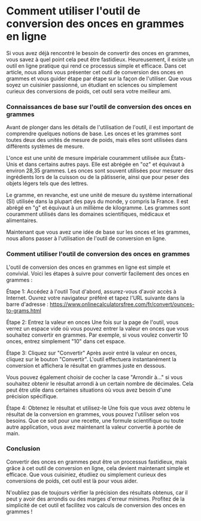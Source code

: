 Comment utiliser l'outil de conversion des onces en grammes en ligne
====================================================================

Si vous avez déjà rencontré le besoin de convertir des onces en grammes, vous savez à quel point cela peut être fastidieux. Heureusement, il existe un outil en ligne pratique qui rend ce processus simple et efficace. Dans cet article, nous allons vous présenter cet outil de conversion des onces en grammes et vous guider étape par étape sur la façon de l'utiliser. Que vous soyez un cuisinier passionné, un étudiant en sciences ou simplement curieux des conversions de poids, cet outil sera votre meilleur ami.

### Connaissances de base sur l'outil de conversion des onces en grammes

Avant de plonger dans les détails de l'utilisation de l'outil, il est important de comprendre quelques notions de base. Les onces et les grammes sont toutes deux des unités de mesure de poids, mais elles sont utilisées dans différents systèmes de mesure.

L'once est une unité de mesure impériale couramment utilisée aux États-Unis et dans certains autres pays. Elle est abrégée en "oz" et équivaut à environ 28,35 grammes. Les onces sont souvent utilisées pour mesurer des ingrédients lors de la cuisson ou de la pâtisserie, ainsi que pour peser des objets légers tels que des lettres.

Le gramme, en revanche, est une unité de mesure du système international (SI) utilisée dans la plupart des pays du monde, y compris la France. Il est abrégé en "g" et équivaut à un millième de kilogramme. Les grammes sont couramment utilisés dans les domaines scientifiques, médicaux et alimentaires.

Maintenant que vous avez une idée de base sur les onces et les grammes, nous allons passer à l'utilisation de l'outil de conversion en ligne.

### Comment utiliser l'outil de conversion des onces en grammes

L'outil de conversion des onces en grammes en ligne est simple et convivial. Voici les étapes à suivre pour convertir facilement des onces en grammes :

Étape 1: Accédez à l'outil Tout d'abord, assurez-vous d'avoir accès à Internet. Ouvrez votre navigateur préféré et tapez l'URL suivante dans la barre d'adresse : <https://www.onlinecalculatorsfree.com/fr/convert/ounces-to-grams.html>

Étape 2: Entrez la valeur en onces Une fois sur la page de l'outil, vous verrez un espace vide où vous pouvez entrer la valeur en onces que vous souhaitez convertir en grammes. Par exemple, si vous voulez convertir 10 onces, entrez simplement "10" dans cet espace.

Étape 3: Cliquez sur "Convertir" Après avoir entré la valeur en onces, cliquez sur le bouton "Convertir". L'outil effectuera instantanément la conversion et affichera le résultat en grammes juste en dessous.

Vous pouvez également choisir de cocher la case "Arrondir à..." si vous souhaitez obtenir le résultat arrondi à un certain nombre de décimales. Cela peut être utile dans certaines situations où vous avez besoin d'une précision spécifique.

Étape 4: Obtenez le résultat et utilisez-le Une fois que vous avez obtenu le résultat de la conversion en grammes, vous pouvez l'utiliser selon vos besoins. Que ce soit pour une recette, une formule scientifique ou toute autre application, vous avez maintenant la valeur convertie à portée de main.

### Conclusion

Convertir des onces en grammes peut être un processus fastidieux, mais grâce à cet outil de conversion en ligne, cela devient maintenant simple et efficace. Que vous cuisiniez, étudiiez ou simplement curieux des conversions de poids, cet outil est là pour vous aider.

N'oubliez pas de toujours vérifier la précision des résultats obtenus, car il peut y avoir des arrondis ou des marges d'erreur minimes. Profitez de la simplicité de cet outil et facilitez vos calculs de conversion des onces en grammes !